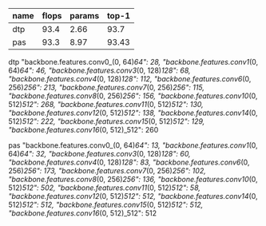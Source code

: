 | name | flops | params | top-1 |
| ---- | ----- | ------ | ----- |
| dtp  | 93.4  | 2.66   | 93.7  |
| pas  | 93.3  | 8.97   | 93.43 |

dtp
"backbone.features.conv0\_(0, 64)_64": 28,
"backbone.features.conv1_(0, 64)_64": 46,
"backbone.features.conv3_(0, 128)_128": 68,
"backbone.features.conv4_(0, 128)_128": 112,
"backbone.features.conv6_(0, 256)_256": 213,
"backbone.features.conv7_(0, 256)_256": 115,
"backbone.features.conv8_(0, 256)_256": 156,
"backbone.features.conv10_(0, 512)_512": 268,
"backbone.features.conv11_(0, 512)_512": 130,
"backbone.features.conv12_(0, 512)_512": 138,
"backbone.features.conv14_(0, 512)_512": 222,
"backbone.features.conv15_(0, 512)_512": 129,
"backbone.features.conv16_(0, 512)\_512": 260

pas
"backbone.features.conv0\_(0, 64)_64": 13,
"backbone.features.conv1_(0, 64)_64": 32,
"backbone.features.conv3_(0, 128)_128": 60,
"backbone.features.conv4_(0, 128)_128": 83,
"backbone.features.conv6_(0, 256)_256": 173,
"backbone.features.conv7_(0, 256)_256": 102,
"backbone.features.conv8_(0, 256)_256": 136,
"backbone.features.conv10_(0, 512)_512": 502,
"backbone.features.conv11_(0, 512)_512": 58,
"backbone.features.conv12_(0, 512)_512": 512,
"backbone.features.conv14_(0, 512)_512": 512,
"backbone.features.conv15_(0, 512)_512": 512,
"backbone.features.conv16_(0, 512)\_512": 512
